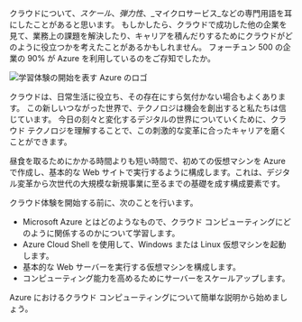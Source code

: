 クラウドについて、_スケール_、_弾力性_、_マイクロサービス_などの専門用語を耳にしたことがあると思います。 もしかしたら、クラウドで成功した他の企業を見て、業務上の課題を解決したり、キャリアを積んだりするためにクラウドがどのように役立つかを考えたことがあるかもしれません。 フォーチュン 500 の企業の 90% が Azure を利用しているのをご存知でしたか。

![学習体験の開始を表す Azure のロゴ](../media/1-heading.png)

クラウドは、日常生活に役立ち、その存在にすら気付かない場合もよくあります。 この新しいつながった世界で、テクノロジは機会を創出すると私たちは信じています。 今日の刻々と変化するデジタルの世界についていくために、クラウド テクノロジを理解することで、この刺激的な変革に合ったキャリアを磨くことができます。

昼食を取るためにかかる時間よりも短い時間で、初めての仮想マシンを Azure で作成し、基本的な Web サイトで実行するように構成します。これは、デジタル変革から次世代の大規模な新規事業に至るまでの基礎を成す構成要素です。

クラウド体験を開始する前に、次のことを行います。

* Microsoft Azure とはどのようなもので、クラウド コンピューティングにどのように関係するのかについて学習します。
* Azure Cloud Shell を使用して、Windows または Linux 仮想マシンを起動します。
* 基本的な Web サーバーを実行する仮想マシンを構成します。
* コンピューティング能力を高めるためにサーバーをスケールアップします。

Azure におけるクラウド コンピューティングについて簡単な説明から始めましょう。